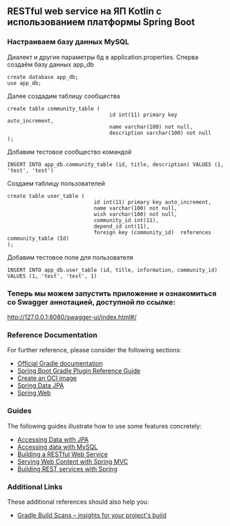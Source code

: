 
## <p class="center" id="title1" > **RESTful web service на ЯП Kotlin c использованием платформы Spring Boot**</p>

### Настраиваем базу данных MySQL
Диалект и другие параметры бд в application.properties.
Сперва создаём базу данных app_db

```mysql
create database app_db;
use app_db;
```
Далее создадим таблицу сообщества
```mysql
create table community_table (
                                 id int(11) primary key auto_increment,
                                 name varchar(100) not null,
                                 description varchar(100) not null
);
```
Добавим тестовое сообщество командой 
```mysql
INSERT INTO app_db.community_table (id, title, description) VALUES (1, 'test', 'test')
```
Cоздаем таблицу пользователей
```mysql
create table user_table (
                            id int(11) primary key auto_increment,
                            name varchar(100) not null,
                            wish varchar(100) not null,
                            community_id int(11),
                            depend_id int(11),
                            foreign key (community_id)  references community_table (Id)
);
```
Добавим тестовое поле для пользователя
```mysql
INSERT INTO app_db.user_table (id, title, information, community_id) VALUES (1, 'test', 'test', 1)
```
### Теперь мы можем запустить приложение и ознакомиться со Swagger аннотацией, доступной по ссылке:
http://127.0.0.1:8080/swagger-ui/index.html#/

### Reference Documentation
For further reference, please consider the following sections:

* [Official Gradle documentation](https://docs.gradle.org)
* [Spring Boot Gradle Plugin Reference Guide](https://docs.spring.io/spring-boot/docs/3.2.3/gradle-plugin/reference/html/)
* [Create an OCI image](https://docs.spring.io/spring-boot/docs/3.2.3/gradle-plugin/reference/html/#build-image)
* [Spring Data JPA](https://docs.spring.io/spring-boot/docs/3.2.3/reference/htmlsingle/index.html#data.sql.jpa-and-spring-data)
* [Spring Web](https://docs.spring.io/spring-boot/docs/3.2.3/reference/htmlsingle/index.html#web)

### Guides
The following guides illustrate how to use some features concretely:

* [Accessing Data with JPA](https://spring.io/guides/gs/accessing-data-jpa/)
* [Accessing data with MySQL](https://spring.io/guides/gs/accessing-data-mysql/)
* [Building a RESTful Web Service](https://spring.io/guides/gs/rest-service/)
* [Serving Web Content with Spring MVC](https://spring.io/guides/gs/serving-web-content/)
* [Building REST services with Spring](https://spring.io/guides/tutorials/rest/)

### Additional Links
These additional references should also help you:

* [Gradle Build Scans – insights for your project's build](https://scans.gradle.com#gradle)

